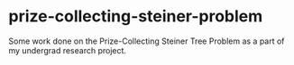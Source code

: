 # prize-collecting-steiner-problem
Some work done on the Prize-Collecting Steiner Tree Problem as a part of my undergrad research project.
